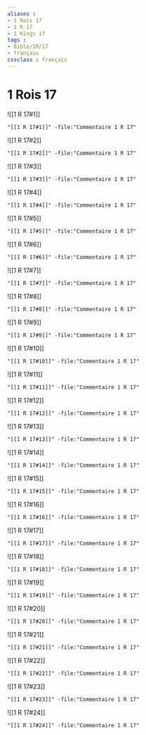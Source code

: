 ```yaml
---
aliases : 
- 1 Rois 17
- 1 R 17
- 1 Kings 17
tags : 
- Bible/1R/17
- français
cssclass : français
---
```


# 1 Rois 17

![[1 R 17#1]]

```query
"[[1 R 17#1]]" -file:"Commentaire 1 R 17"
```

![[1 R 17#2]]

```query
"[[1 R 17#2]]" -file:"Commentaire 1 R 17"
```

![[1 R 17#3]]

```query
"[[1 R 17#3]]" -file:"Commentaire 1 R 17"
```

![[1 R 17#4]]

```query
"[[1 R 17#4]]" -file:"Commentaire 1 R 17"
```

![[1 R 17#5]]

```query
"[[1 R 17#5]]" -file:"Commentaire 1 R 17"
```

![[1 R 17#6]]

```query
"[[1 R 17#6]]" -file:"Commentaire 1 R 17"
```

![[1 R 17#7]]

```query
"[[1 R 17#7]]" -file:"Commentaire 1 R 17"
```

![[1 R 17#8]]

```query
"[[1 R 17#8]]" -file:"Commentaire 1 R 17"
```

![[1 R 17#9]]

```query
"[[1 R 17#9]]" -file:"Commentaire 1 R 17"
```

![[1 R 17#10]]

```query
"[[1 R 17#10]]" -file:"Commentaire 1 R 17"
```

![[1 R 17#11]]

```query
"[[1 R 17#11]]" -file:"Commentaire 1 R 17"
```

![[1 R 17#12]]

```query
"[[1 R 17#12]]" -file:"Commentaire 1 R 17"
```

![[1 R 17#13]]

```query
"[[1 R 17#13]]" -file:"Commentaire 1 R 17"
```

![[1 R 17#14]]

```query
"[[1 R 17#14]]" -file:"Commentaire 1 R 17"
```

![[1 R 17#15]]

```query
"[[1 R 17#15]]" -file:"Commentaire 1 R 17"
```

![[1 R 17#16]]

```query
"[[1 R 17#16]]" -file:"Commentaire 1 R 17"
```

![[1 R 17#17]]

```query
"[[1 R 17#17]]" -file:"Commentaire 1 R 17"
```

![[1 R 17#18]]

```query
"[[1 R 17#18]]" -file:"Commentaire 1 R 17"
```

![[1 R 17#19]]

```query
"[[1 R 17#19]]" -file:"Commentaire 1 R 17"
```

![[1 R 17#20]]

```query
"[[1 R 17#20]]" -file:"Commentaire 1 R 17"
```

![[1 R 17#21]]

```query
"[[1 R 17#21]]" -file:"Commentaire 1 R 17"
```

![[1 R 17#22]]

```query
"[[1 R 17#22]]" -file:"Commentaire 1 R 17"
```

![[1 R 17#23]]

```query
"[[1 R 17#23]]" -file:"Commentaire 1 R 17"
```

![[1 R 17#24]]

```query
"[[1 R 17#24]]" -file:"Commentaire 1 R 17"
```

